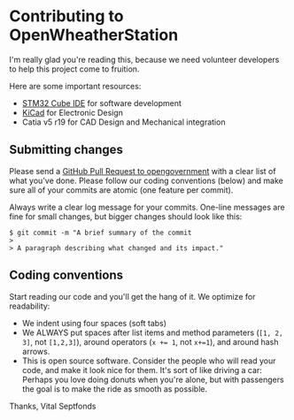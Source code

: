# Contributing to OpenWheatherStation

I'm really glad you're reading this, because we need volunteer developers to help this project come to fruition.

Here are some important resources:

  * [STM32 Cube IDE](https://www.st.com/en/development-tools/stm32cubeide.html) for software development
  * [KiCad](https://www.kicad.org/) for Electronic Design
  * Catia v5 r19 for CAD Design and Mechanical integration
  
 
## Submitting changes

Please send a [GitHub Pull Request to opengovernment](https://github.com/VitalSeptfonds/OpenWheatherStation/pull/new/master) with a clear list of what you've done. Please follow our coding conventions (below) and make sure all of your commits are atomic (one feature per commit).

Always write a clear log message for your commits. One-line messages are fine for small changes, but bigger changes should look like this:

    $ git commit -m "A brief summary of the commit
    > 
    > A paragraph describing what changed and its impact."

## Coding conventions

Start reading our code and you'll get the hang of it. We optimize for readability:

  * We indent using four spaces (soft tabs)
  * We ALWAYS put spaces after list items and method parameters (`[1, 2, 3]`, not `[1,2,3]`), around operators (`x += 1`, not `x+=1`), and around hash arrows.
  * This is open source software. Consider the people who will read your code, and make it look nice for them. It's sort of like driving a car: Perhaps you love doing donuts when you're alone, but with passengers the goal is to make the ride as smooth as possible.

Thanks,
Vital Septfonds
